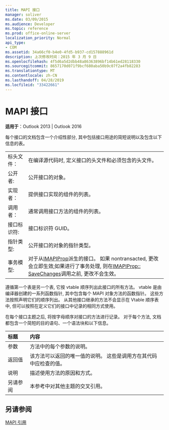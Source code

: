 ```yaml
---
title: MAPI 接口
manager: soliver
ms.date: 03/09/2015
ms.audience: Developer
ms.topic: reference
ms.prod: office-online-server
localization_priority: Normal
api_type:
- COM
ms.assetid: 34a66cf0-b4e0-4fd5-b937-cd157888961d
description: 上次修改时间：2015 年 3 月 9 日
ms.openlocfilehash: 4f5d6a5d2dbb48a86363896bf14b61ed28118330
ms.sourcegitcommit: 8657170d071f9bcf680aba50b9c07f2a4fb82283
ms.translationtype: MT
ms.contentlocale: zh-CN
ms.lasthandoff: 04/28/2019
ms.locfileid: "33422661"
---
```

# <a name="mapi-interfaces"></a>MAPI 接口

  
  
**适用于**：Outlook 2013 | Outlook 2016 
  
每个接口的文档包含一个介绍性部分, 其中包括接口用途的简短说明以及包含以下信息的表。
  
|||
|:-----|:-----|
|标头文件：  <br/> |在编译源代码时, 定义接口的头文件和必须包含的头文件。  <br/> |
|公开者:  <br/> |公开接口的对象。  <br/> |
|实现者：  <br/> |提供接口实现的组件的列表。  <br/> |
|调用者：  <br/> |通常调用接口方法的组件的列表。  <br/> |
|接口标识符:  <br/> |接口标识符 GUID。  <br/> |
|指针类型:  <br/> |公开接口的对象的指针类型。  <br/> |
|事务模型:  <br/> |对于从[IMAPIProp](imapipropiunknown.md)派生的接口。 如果 nontransacted, 更改会立即生效;如果进行了事务处理, 则在[IMAPIProp:: SaveChanges](imapiprop-savechanges.md)调用之前, 更改不会生效。  <br/> |
   
遵循第一个表是另一个表, 它按 vtable 顺序列出此接口的所有方法。 vtable 是由编译器创建的一系列函数指针, 其中包含每个 MAPI 对象方法的函数指针。 这些方法按照声明它们的顺序列出。 从其他接口继承的方法不会显示在 Vtable 顺序表中, 但可以按照在定义它们的接口中记录的相同方式使用。
  
在每个接口主题之后, 将按字母顺序对接口的方法进行记录。 对于每个方法, 文档都包含一个简短的目的语句、一个语法块和以下信息。
  
|**标题**|**内容**|
|:-----|:-----|
|参数  <br/> |方法中的每个参数的说明。  <br/> |
|返回值  <br/> |该方法可以返回的唯一值的说明。 这些是调用方在其代码中应检查的值。  <br/> |
|说明  <br/> |描述使用方法的原因和方式。  <br/> |
|另请参阅  <br/> |本参考中对其他主题的交叉引用。  <br/> |
   
## <a name="see-also"></a>另请参阅



[MAPI 引用](mapi-reference.md)

